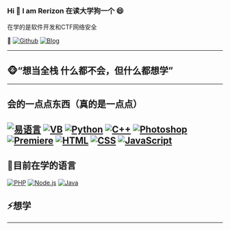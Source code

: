 ### Hi  👋 I am Rerizon  在读大学狗一个 😄
在学的是软件开发和CTF网络安全

💬
[![Github](https://img.shields.io/badge/-Github-000?style=flat&logo=Github&logoColor=white)](https://github.com/renhy04)
[![Blog](https://img.shields.io/badge/-Blog-blue?style=flat&logo=wordpress&logoColor=white)](https://rerizon.cn)

---
## 🐵“想当全栈 什么都不会，但什么都想学”
---
## 会的一点点东西（真的是一点点）
[![易语言](https://img.shields.io/badge/-易语言-F00?style=flat&logo=&logoColor=white)](#)
[![VB](https://img.shields.io/badge/-VB-blue)](#)
[![Python](https://img.shields.io/badge/-Python-3776AB?style=flat&logo=python&logoColor=white)](#)
[![C++](https://img.shields.io/badge/-C++-00599C?style=flat&logo=c%2B%2B&logoColor=white)](#)
[![Photoshop](https://img.shields.io/badge/Adobe-Photoshop%20-blue)](#)
[![Premiere](https://img.shields.io/badge/Adobe-Premiere%20-blueviolet)](#)
[![HTML](https://img.shields.io/badge/-HTML-E34F26?style=flat&logo=html5&logoColor=white)](#)
[![CSS](https://img.shields.io/badge/-CSS-1572B6?style=flat&logo=css3&logoColor=white)](#)
[![JavaScript](https://img.shields.io/badge/-JavaScript-F7DF1E?style=flat&logo=javascript&logoColor=black)](#)
---
## 🌱目前在学的语言
[![PHP](https://img.shields.io/badge/-PHP-777BB4?style=flat&logo=php&logoColor=white)](#)
[![Node.js](https://img.shields.io/badge/-Node.js-339933?style=flat&logo=nodedotjs&logoColor=white)](#)
[![Java](https://img.shields.io/badge/-Java-007396?style=flat&logo=java&logoColor=white)](#)

## ⚡想学







---

